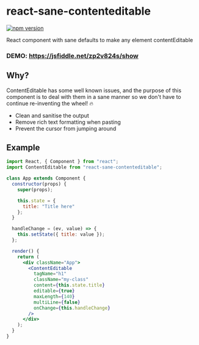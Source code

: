 # react-sane-contenteditable

[![npm version](https://badge.fury.io/js/react-sane-contenteditable.svg)](https://badge.fury.io/js/react-sane-contenteditable)

React component with sane defaults to make any element contentEditable

### **DEMO:** https://jsfiddle.net/zp2v824s/show

## Why?

ContentEditable has some well known issues, and the purpose of this component is to deal with them in a sane manner so we don't have to continue re-inventing the wheel! 🔥

* Clean and sanitise the output
* Remove rich text formatting when pasting
* Prevent the cursor from jumping around

## Example

```jsx
import React, { Component } from "react";
import ContentEditable from "react-sane-contenteditable";

class App extends Component {
  constructor(props) {
    super(props);

    this.state = {
      title: "Title here"
    };
  }

  handleChange = (ev, value) => {
    this.setState({ title: value });
  };

  render() {
    return (
      <div className="App">
        <ContentEditable
          tagName="h1"
          className="my-class"
          content={this.state.title}
          editable={true}
          maxLength={140}
          multiLine={false}
          onChange={this.handleChange}
        />
      </div>
    );
  }
}
```
